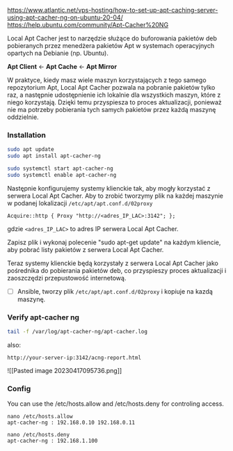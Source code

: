 https://www.atlantic.net/vps-hosting/how-to-set-up-apt-caching-server-using-apt-cacher-ng-on-ubuntu-20-04/
https://help.ubuntu.com/community/Apt-Cacher%20NG

Local Apt Cacher jest to narzędzie służące do buforowania pakietów deb pobieranych przez menedżera pakietów Apt w systemach operacyjnych opartych na Debianie (np. Ubuntu).

**Apt Client** <- **Apt Cache** <- **Apt Mirror** 

W praktyce, kiedy masz wiele maszyn korzystających z tego samego repozytorium Apt, Local Apt Cacher pozwala na pobranie pakietów tylko raz, a następnie udostępnienie ich lokalnie dla wszystkich maszyn, które z niego korzystają. Dzięki temu przyspiesza to proces aktualizacji, ponieważ nie ma potrzeby pobierania tych samych pakietów przez każdą maszynę oddzielnie.

### Installation

```bash
sudo apt update
sudo apt install apt-cacher-ng

sudo systemctl start apt-cacher-ng
sudo systemctl enable apt-cacher-ng
```

Następnie konfigurujemy systemy klienckie tak, aby mogły korzystać z serwera Local Apt Cacher. Aby to zrobić tworzymy plik na każdej maszynie w podanej lokalizacji `/etc/apt/apt.conf.d/02proxy`

```
Acquire::http { Proxy "http://<adres_IP_LAC>:3142"; };
```

gdzie `<adres_IP_LAC>` to adres IP serwera Local Apt Cacher.

Zapisz plik i wykonaj polecenie "sudo apt-get update" na każdym kliencie, aby pobrać listy pakietów z serwera Local Apt Cacher.

Teraz systemy klienckie będą korzystały z serwera Local Apt Cacher jako pośrednika do pobierania pakietów deb, co przyspieszy proces aktualizacji i zaoszczędzi przepustowość internetową.

- [ ] Ansible, tworzy plik `/etc/apt/apt.conf.d/02proxy` i kopiuje na kazdą maszynę.

### Verify apt-cacher ng

```bash
tail -f /var/log/apt-cacher-ng/apt-cacher.log
```

also:

`http://your-server-ip:3142/acng-report.html`

![[Pasted image 20230417095736.png]]

### Config

You can use the /etc/hosts.allow and /etc/hosts.deny for controling access.

```
nano /etc/hosts.allow
apt-cacher-ng : 192.168.0.10 192.168.0.11

nano /etc/hosts.deny
apt-cacher-ng : 192.168.1.100
```